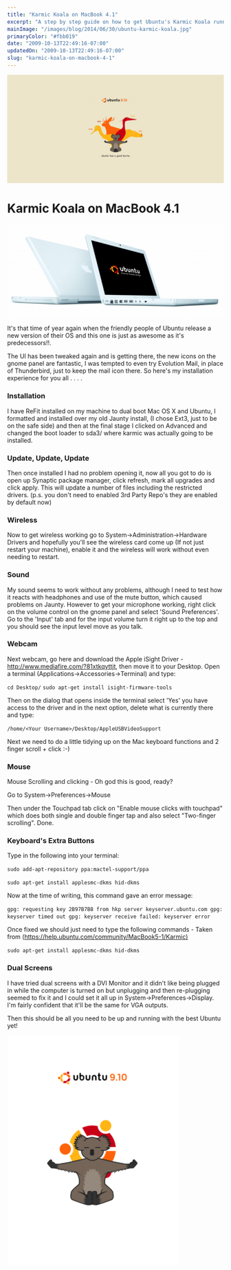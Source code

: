 ```yaml
---
title: "Karmic Koala on MacBook 4.1"
excerpt: "A step by step guide on how to get Ubuntu's Karmic Koala running on a MacBook 4.1"
mainImage: "/images/blog/2014/06/30/ubuntu-karmic-koala.jpg"
primaryColor: "#fbb019"
date: "2009-10-13T22:49:16-07:00"
updatedOn: "2009-10-13T22:49:16-07:00"
slug: "karmic-koala-on-macbook-4-1"
---
```

![Key art for blog post "Karmic Koala on MacBook 4.1 "](/images/blog/2014/06/30/ubuntu-karmic-koala.jpg)

# Karmic Koala on MacBook 4.1 

![MacBook Ubuntu](/images/blog/2009/08/macBookUbuntu.png)

It's that time of year again when the friendly people of Ubuntu release a new version of their OS and this one is just as awesome as it's predecessors!!.

The UI has been tweaked again and is getting there, the new icons on the gnome panel are fantastic, I was tempted to even try Evolution Mail, in place of Thunderbird, just to keep the mail icon there. So here's my installation experience for you all . . . .

### Installation

I have ReFit installed on my machine to dual boot Mac OS X and Ubuntu, I formatted and installed over my old Jaunty install, (I chose Ext3, just to be on the safe side) and then at the final stage I clicked on Advanced and changed the boot loader to sda3/ where karmic was actually going to be installed.

### Update, Update, Update

Then once installed I had no problem opening it, now all you got to do is open up Synaptic package manager, click refresh, mark all upgrades and click apply. This will update a number of files including the restricted drivers. (p.s. you don't need to enabled 3rd Party Repo's they are enabled by default now)

### Wireless

Now to get wireless working go to System->Administration->Hardware Drivers and hopefully you'll see the wireless card come up (If not just restart your machine), enable it and the wireless will work without even needing to restart.

### Sound

My sound seems to work without any problems, although I need to test how it reacts with headphones and use of the mute button, which caused problems on Jaunty. However to get your microphone working, right click on the volume control on the gnome panel and select 'Sound Preferences'. Go to the 'Input' tab and for the input volume turn it right up to the top and you should see the input level move as you talk.

### Webcam

Next webcam, go here and download the Apple iSight Driver - http://www.mediafire.com/?81xtkqyttjt, then move it to your Desktop. Open a terminal (Applications->Accessories->Terminal) and type:

`cd Desktop/` `sudo apt-get install isight-firmware-tools`

Then on the dialog that opens inside the terminal select 'Yes' you have access to the driver and in the next option, delete what is currently there and type:

`/home/<Your Username>/Desktop/AppleUSBVideoSupport`

Next we need to do a little tidying up on the Mac keyboard functions and 2 finger scroll + click :-)

### Mouse

Mouse Scrolling and clicking - Oh god this is good, ready?

Go to System->Preferences->Mouse

Then under the Touchpad tab click on "Enable mouse clicks with touchpad" which does both single and double finger tap and also select "Two-finger scrolling". Done.

### Keyboard's Extra Buttons

Type in the following into your terminal:

`sudo add-apt-repository ppa:mactel-support/ppa`

`sudo apt-get install applesmc-dkms hid-dkms`

Now at the time of writing, this command gave an error message: 

`gpg: requesting key 2B97B7B8 from hkp server keyserver.ubuntu.com gpg: keyserver timed out gpg: keyserver receive failed: keyserver error`

Once fixed we should just need to type the following commands - Taken from ([https://help.ubuntu.com/community/MacBook5-1/Karmic)](https://help.ubuntu.com/community/MacBook5-1/Karmic)

`sudo apt-get install applesmc-dkms hid-dkms`

### Dual Screens

I have tried dual screens with a DVI Monitor and it didn't like being plugged in while the computer is turned on but unplugging and then re-plugging seemed to fix it and I could set it all up in System->Preferences->Display. I'm fairly confident that it'll be the same for VGA outputs. 

Then this should be all you need to be up and running with the best Ubuntu yet!

![Necropotame Koala](/images/blog/2009/10/necropotame_koala.png "500")


